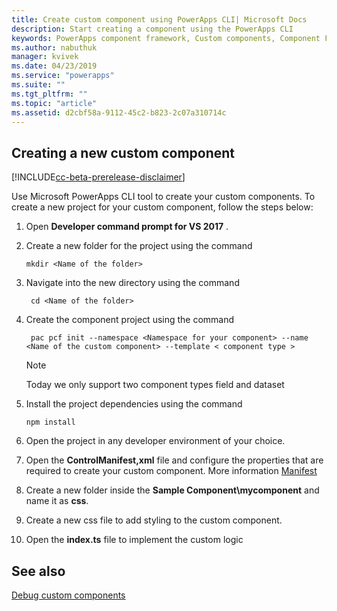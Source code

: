 ```yaml
---
title: Create custom component using PowerApps CLI| Microsoft Docs
description: Start creating a component using the PowerApps CLI
keywords: PowerApps component framework, Custom components, Component Framework
ms.author: nabuthuk
manager: kvivek
ms.date: 04/23/2019
ms.service: "powerapps"
ms.suite: ""
ms.tgt_pltfrm: ""
ms.topic: "article"
ms.assetid: d2cbf58a-9112-45c2-b823-2c07a310714c
---
```


## Creating a new custom component 

[!INCLUDE[cc-beta-prerelease-disclaimer](../../includes/cc-beta-prerelease-disclaimer.md)]

Use Microsoft PowerApps CLI tool to create your custom components. To create a new project for your custom component, follow the steps below:

1. Open **Developer command prompt for VS 2017** .
2. Create a new folder for the project using the command 
   ```CLI
   mkdir <Name of the folder>
   ```
3. Navigate into the new directory using the command 
   ```CLI
    cd <Name of the folder>
   ```
4. Create the component project using the command 
   ```CLI
    pac pcf init --namespace <Namespace for your component> --name <Name of the custom component> --template < component type >
   ```
    > [!NOTE]
    > Today we only support two component types field and dataset

5. Install the project dependencies using the command 
    ```CLI
    npm install
    ```
6. Open the project in any developer environment of your choice. 
7. Open the **ControlManifest,xml** file and configure the properties that are required to create your custom component. More information [Manifest](manifest-schema-reference/manifest.md)
8. Create a new folder inside the **Sample Component\mycomponent** and name it as **css**.
9. Create a new css file to add styling to the custom component. 
10. Open the **index.ts** file to implement the custom logic

## See also

[Debug custom components](debugging-custom-controls.md)

